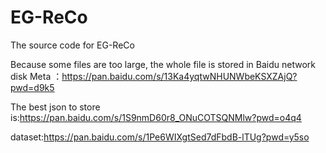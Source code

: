 # EG-ReCo
The source code for EG-ReCo

Because some files are too large, the whole file is stored in Baidu network disk
Meta ：https://pan.baidu.com/s/13Ka4yqtwNHUNWbeKSXZAjQ?pwd=d9k5 


The best json to store is:https://pan.baidu.com/s/1S9nmD60r8_ONuCOTSQNMlw?pwd=o4q4 

dataset:https://pan.baidu.com/s/1Pe6WIXgtSed7dFbdB-lTUg?pwd=y5so 
